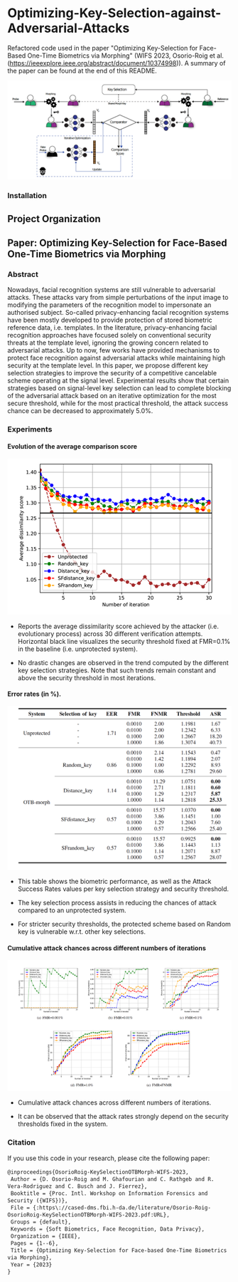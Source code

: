# Optimizing-Key-Selection-against-Adversarial-Attacks

Refactored code used in the paper "Optimizing Key-Selection for Face-Based One-Time Biometrics via Morphing" (WIFS 2023, Osorio-Roig et al. (https://ieeexplore.ieee.org/abstract/document/10374998)). A summary of the paper can be found at the end of this README.

![Conceptual overview of the optimization problem](figures/overview_concept.png)

### Installation


Project Organization
------------




Paper: Optimizing Key-Selection for Face-Based One-Time Biometrics via Morphing
------------

### Abstract

Nowadays, facial recognition systems are still vulnerable to adversarial attacks. These attacks vary from simple perturbations of the input image to modifying the parameters of the recognition model to impersonate an authorised subject. So-called privacy-enhancing facial recognition systems have been mostly developed to provide protection of stored biometric reference data, i.e. templates. In the literature, privacy-enhancing
facial recognition approaches have focused solely on conventional security threats at the template level, ignoring the growing concern related to adversarial attacks. Up to now, few works have provided mechanisms to protect face recognition against adversarial attacks while maintaining high security at the template level. In this paper, we propose different key selection strategies to improve the security of a competitive cancelable scheme operating at the signal level. Experimental results show that certain strategies based on signal-level key selection can lead to complete blocking of the adversarial attack based on an
iterative optimization for the most secure threshold, while for the most practical threshold, the attack success chance can be decreased to approximately 5.0%.

### Experiments

#### Evolution of the average comparison score

![Evolution of score](figures/evolution_score.png)

- Reports the average dissimilarity score achieved by the attacker (i.e. evolutionary process) across 30 different verification attempts. Horizontal black line visualizes the security threshold fixed at FMR=0.1% in the baseline (i.e. unprotected system).

- No drastic changes are observed in the trend computed by the different key selection strategies. Note that such trends remain constant and above the security threshold in most iterations.

#### Error rates (in %).

![Error rates](figures/tab_error_rates.png)

- This table shows the biometric performance, as well as the Attack Success Rates values per key selection strategy and security threshold.

- The key selection process assists in reducing the chances of attack compared to an unprotected system.

- For stricter security thresholds, the protected scheme based on Random key is vulnerable w.r.t. other key selections.


#### Cumulative attack chances across different numbers of iterations

![Cumulative attack chances](figures/accumulative_attack.png)

- Cumulative attack chances across different numbers of iterations.

- It can be observed that the attack rates strongly depend on the security thresholds fixed in the system.


### Citation

If you use this code in your research, please cite the following paper:

```{bibtex}
@inproceedings{OsorioRoig-KeySelectionOTBMorph-WIFS-2023,
 Author = {D. Osorio-Roig and M. Ghafourian and C. Rathgeb and R. Vera-Rodriguez and C. Busch and J. Fierrez},
 Booktitle = {Proc. Intl. Workshop on Information Forensics and Security ({WIFS})},
 File = {:https\://cased-dms.fbi.h-da.de/literature/Osorio-Roig-OsorioRoig-KeySelectionOTBMorph-WIFS-2023.pdf:URL},
 Groups = {default},
 Keywords = {Soft Biometrics, Face Recognition, Data Privacy},
 Organization = {IEEE},
 Pages = {1--6},
 Title = {Optimizing Key-Selection for Face-based One-Time Biometrics via Morphing},
 Year = {2023}
}
```

